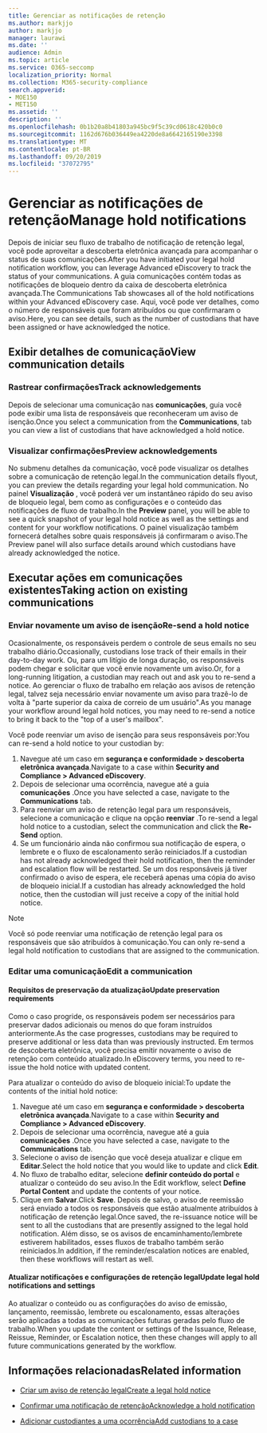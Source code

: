 ```yaml
---
title: Gerenciar as notificações de retenção
ms.author: markjjo
author: markjjo
manager: laurawi
ms.date: ''
audience: Admin
ms.topic: article
ms.service: O365-seccomp
localization_priority: Normal
ms.collection: M365-security-compliance
search.appverid:
- MOE150
- MET150
ms.assetid: ''
description: ''
ms.openlocfilehash: 0b1b20a8b41803a945bc9f5c39cd0618c420b0c0
ms.sourcegitcommit: 1162d676b036449ea4220de8a6642165190e3398
ms.translationtype: MT
ms.contentlocale: pt-BR
ms.lasthandoff: 09/20/2019
ms.locfileid: "37072795"
---
```

# <a name="manage-hold-notifications"></a><span data-ttu-id="45284-102">Gerenciar as notificações de retenção</span><span class="sxs-lookup"><span data-stu-id="45284-102">Manage hold notifications</span></span>

<span data-ttu-id="45284-103">Depois de iniciar seu fluxo de trabalho de notificação de retenção legal, você pode aproveitar a descoberta eletrônica avançada para acompanhar o status de suas comunicações.</span><span class="sxs-lookup"><span data-stu-id="45284-103">After you have initiated your legal hold notification workflow, you can leverage  Advanced eDiscovery to track the status of your communications.</span></span> <span data-ttu-id="45284-104">A guia comunicações contém todas as notificações de bloqueio dentro da caixa de descoberta eletrônica avançada.</span><span class="sxs-lookup"><span data-stu-id="45284-104">The Communications Tab showcases all of the hold notifications within your Advanced eDiscovery case.</span></span> <span data-ttu-id="45284-105">Aqui, você pode ver detalhes, como o número de responsáveis que foram atribuídos ou que confirmaram o aviso.</span><span class="sxs-lookup"><span data-stu-id="45284-105">Here, you can see details, such as the number of custodians that have been assigned or have acknowledged the notice.</span></span>

## <a name="view-communication-details"></a><span data-ttu-id="45284-106">Exibir detalhes de comunicação</span><span class="sxs-lookup"><span data-stu-id="45284-106">View communication details</span></span>

### <a name="track-acknowledgements"></a><span data-ttu-id="45284-107">Rastrear confirmações</span><span class="sxs-lookup"><span data-stu-id="45284-107">Track acknowledgements</span></span>

<span data-ttu-id="45284-108">Depois de selecionar uma comunicação nas **comunicações**, guia você pode exibir uma lista de responsáveis que reconheceram um aviso de isenção.</span><span class="sxs-lookup"><span data-stu-id="45284-108">Once you select a communication from the **Communications**, tab you can view a list of custodians that have acknowledged a hold notice.</span></span> 

### <a name="preview-acknowledgements"></a><span data-ttu-id="45284-109">Visualizar confirmações</span><span class="sxs-lookup"><span data-stu-id="45284-109">Preview acknowledgements</span></span>

<span data-ttu-id="45284-110">No submenu detalhes da comunicação, você pode visualizar os detalhes sobre a comunicação de retenção legal.</span><span class="sxs-lookup"><span data-stu-id="45284-110">In the communication details flyout, you can preview the details regarding your legal hold communication.</span></span> <span data-ttu-id="45284-111">No painel **Visualização** , você poderá ver um instantâneo rápido do seu aviso de bloqueio legal, bem como as configurações e o conteúdo das notificações de fluxo de trabalho.</span><span class="sxs-lookup"><span data-stu-id="45284-111">In the **Preview** panel, you will be able to see a quick snapshot of your legal hold notice as well as the settings and content for your workflow notifications.</span></span> <span data-ttu-id="45284-112">O painel visualização também fornecerá detalhes sobre quais responsáveis já confirmaram o aviso.</span><span class="sxs-lookup"><span data-stu-id="45284-112">The Preview panel will also surface details around which custodians have already acknowledged the notice.</span></span>

## <a name="taking-action-on-existing-communications"></a><span data-ttu-id="45284-113">Executar ações em comunicações existentes</span><span class="sxs-lookup"><span data-stu-id="45284-113">Taking action on existing communications</span></span>

### <a name="re-send-a-hold-notice"></a><span data-ttu-id="45284-114">Enviar novamente um aviso de isenção</span><span class="sxs-lookup"><span data-stu-id="45284-114">Re-send a hold notice</span></span>

<span data-ttu-id="45284-115">Ocasionalmente, os responsáveis perdem o controle de seus emails no seu trabalho diário.</span><span class="sxs-lookup"><span data-stu-id="45284-115">Occasionally, custodians lose track of their emails in their day-to-day work.</span></span> <span data-ttu-id="45284-116">Ou, para um litígio de longa duração, os responsáveis podem chegar e solicitar que você envie novamente um aviso.</span><span class="sxs-lookup"><span data-stu-id="45284-116">Or, for a long-running litigation, a custodian may reach out and ask you to re-send a notice.</span></span> <span data-ttu-id="45284-117">Ao gerenciar o fluxo de trabalho em relação aos avisos de retenção legal, talvez seja necessário enviar novamente um aviso para trazê-lo de volta à "parte superior da caixa de correio de um usuário".</span><span class="sxs-lookup"><span data-stu-id="45284-117">As you manage your workflow around legal hold notices, you may need to re-send a notice to bring it back to the "top of a user's mailbox".</span></span>

<span data-ttu-id="45284-118">Você pode reenviar um aviso de isenção para seus responsáveis por:</span><span class="sxs-lookup"><span data-stu-id="45284-118">You can re-send a hold notice to your custodian by:</span></span>
1. <span data-ttu-id="45284-119">Navegue até um caso em **segurança e conformidade > descoberta eletrônica avançada**.</span><span class="sxs-lookup"><span data-stu-id="45284-119">Navigate to a case within **Security and Compliance > Advanced eDiscovery**.</span></span>
2. <span data-ttu-id="45284-120">Depois de selecionar uma ocorrência, navegue até a guia **comunicações** .</span><span class="sxs-lookup"><span data-stu-id="45284-120">Once you have selected a case, navigate to the **Communications** tab.</span></span>
3. <span data-ttu-id="45284-121">Para reenviar um aviso de retenção legal para um responsáveis, selecione a comunicação e clique na opção **reenviar** .</span><span class="sxs-lookup"><span data-stu-id="45284-121">To re-send a legal hold notice to a custodian, select the communication and click the **Re-Send** option.</span></span>
4. <span data-ttu-id="45284-122">Se um funcionário ainda não confirmou sua notificação de espera, o lembrete e o fluxo de escalonamento serão reiniciados.</span><span class="sxs-lookup"><span data-stu-id="45284-122">If a custodian has not already acknowledged their hold notification, then the reminder and escalation flow will be restarted.</span></span> <span data-ttu-id="45284-123">Se um dos responsáveis já tiver confirmado o aviso de espera, ele receberá apenas uma cópia do aviso de bloqueio inicial.</span><span class="sxs-lookup"><span data-stu-id="45284-123">If a custodian has already acknowledged the hold notice, then the custodian will just receive a copy of the initial hold notice.</span></span>

> [!NOTE]
> <span data-ttu-id="45284-124">Você só pode reenviar uma notificação de retenção legal para os responsáveis que são atribuídos à comunicação.</span><span class="sxs-lookup"><span data-stu-id="45284-124">You can only re-send a legal hold notification to custodians that are assigned to the communication.</span></span> 

### <a name="edit-a-communication"></a><span data-ttu-id="45284-125">Editar uma comunicação</span><span class="sxs-lookup"><span data-stu-id="45284-125">Edit a communication</span></span>

#### <a name="update-preservation-requirements"></a><span data-ttu-id="45284-126">Requisitos de preservação da atualização</span><span class="sxs-lookup"><span data-stu-id="45284-126">Update preservation requirements</span></span>
  
<span data-ttu-id="45284-127">Como o caso progride, os responsáveis podem ser necessários para preservar dados adicionais ou menos do que foram instruídos anteriormente.</span><span class="sxs-lookup"><span data-stu-id="45284-127">As the case progresses, custodians may be required to preserve additional or less data than was previously instructed.</span></span> <span data-ttu-id="45284-128">Em termos de descoberta eletrônica, você precisa emitir novamente o aviso de retenção com conteúdo atualizado.</span><span class="sxs-lookup"><span data-stu-id="45284-128">In eDiscovery terms, you need to re-issue the hold notice with updated content.</span></span>

<span data-ttu-id="45284-129">Para atualizar o conteúdo do aviso de bloqueio inicial:</span><span class="sxs-lookup"><span data-stu-id="45284-129">To update the contents of the initial hold notice:</span></span>

1. <span data-ttu-id="45284-130">Navegue até um caso em **segurança e conformidade > descoberta eletrônica avançada**.</span><span class="sxs-lookup"><span data-stu-id="45284-130">Navigate to a case within **Security and Compliance > Advanced eDiscovery**.</span></span>
2. <span data-ttu-id="45284-131">Depois de selecionar uma ocorrência, navegue até a guia **comunicações** .</span><span class="sxs-lookup"><span data-stu-id="45284-131">Once you have selected a case, navigate to the **Communications** tab.</span></span>
3. <span data-ttu-id="45284-132">Selecione o aviso de isenção que você deseja atualizar e clique em **Editar**.</span><span class="sxs-lookup"><span data-stu-id="45284-132">Select the hold notice that you would like to update and click **Edit**.</span></span>
4. <span data-ttu-id="45284-133">No fluxo de trabalho editar, selecione **definir conteúdo do portal** e atualizar o conteúdo do seu aviso.</span><span class="sxs-lookup"><span data-stu-id="45284-133">In the Edit workflow, select **Define Portal Content** and update the contents of your notice.</span></span> 
5. <span data-ttu-id="45284-134">Clique em **Salvar**.</span><span class="sxs-lookup"><span data-stu-id="45284-134">Click **Save**.</span></span> <span data-ttu-id="45284-135">Depois de salvo, o aviso de reemissão será enviado a todos os responsáveis que estão atualmente atribuídos à notificação de retenção legal.</span><span class="sxs-lookup"><span data-stu-id="45284-135">Once saved, the re-issuance notice will be sent to all the custodians that are presently assigned to the legal hold notification.</span></span> <span data-ttu-id="45284-136">Além disso, se os avisos de encaminhamento/lembrete estiverem habilitados, esses fluxos de trabalho também serão reiniciados.</span><span class="sxs-lookup"><span data-stu-id="45284-136">In addition, if the reminder/escalation notices are enabled, then these workflows will restart as well.</span></span> 


#### <a name="update-legal-hold-notifications-and-settings"></a><span data-ttu-id="45284-137">Atualizar notificações e configurações de retenção legal</span><span class="sxs-lookup"><span data-stu-id="45284-137">Update legal hold notifications and settings</span></span>

<span data-ttu-id="45284-138">Ao atualizar o conteúdo ou as configurações do aviso de emissão, lançamento, reemissão, lembrete ou escalonamento, essas alterações serão aplicadas a todas as comunicações futuras geradas pelo fluxo de trabalho.</span><span class="sxs-lookup"><span data-stu-id="45284-138">When you update the content or settings of the Issuance, Release, Reissue, Reminder, or Escalation notice, then these changes will apply to all future communications generated by the workflow.</span></span>

## <a name="related-information"></a><span data-ttu-id="45284-139">Informações relacionadas</span><span class="sxs-lookup"><span data-stu-id="45284-139">Related information</span></span> 

- [<span data-ttu-id="45284-140">Criar um aviso de retenção legal</span><span class="sxs-lookup"><span data-stu-id="45284-140">Create a legal hold notice</span></span>](create-hold-notification.md)
    
- [<span data-ttu-id="45284-141">Confirmar uma notificação de retenção</span><span class="sxs-lookup"><span data-stu-id="45284-141">Acknowledge a hold notification</span></span>](acknowledge-hold-notification.md)
    
- [<span data-ttu-id="45284-142">Adicionar custodiantes a uma ocorrência</span><span class="sxs-lookup"><span data-stu-id="45284-142">Add custodians to a case</span></span>](add-custodians-to-case.md)